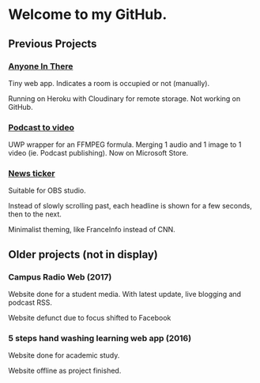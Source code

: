 # Welcome to my GitHub.

## Previous Projects
### [Anyone In There](https://thomassth.github.io/AnyoneInThere/)

Tiny web app. Indicates a room is occupied or not (manually).

Running on Heroku with Cloudinary for remote storage. Not working on GitHub.

### [Podcast to video](https://www.microsoft.com/store/apps/9NZXCK5WDCXC)

UWP wrapper for an FFMPEG formula.
Merging 1 audio and 1 image to 1 video (ie. Podcast publishing). 
Now on Microsoft Store.

### [News ticker](https://thomassth.github.io/CR002/) 

Suitable for OBS studio.

Instead of slowly scrolling past, each headline is shown for a few seconds, then to the next. 

Minimalist theming, like FranceInfo instead of CNN.

## Older projects (not in display)

### Campus Radio Web (2017)

Website done for a student media. With latest update, live blogging and podcast RSS.

Website defunct due to focus shifted to Facebook


### 5 steps hand washing learning web app (2016)

Website done for academic study.

Website offline as project finished.
